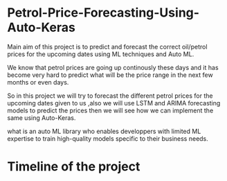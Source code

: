# Petrol-Price-Forecasting-Using-Auto-Keras
Main aim of this project is to predict and forecast the correct oil/petrol prices for the upcoming dates using ML techniques and Auto ML.

We know that petrol prices are going up continously these days and it has become very hard to predict what will be the price range in the next few months or even days.

So in this project we will try to forecast the different petrol prices for the upcoming dates given to us ,also we will use LSTM and ARIMA forecasting models to predict the prices then we will see how we can implement the same using Auto-Keras.

what is an auto ML library who enables developpers with limited ML expertise to train high-quality models specific to their business needs.

# Timeline of the project


